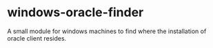 # windows-oracle-finder
A small module for windows machines to find where the installation of oracle client resides.
